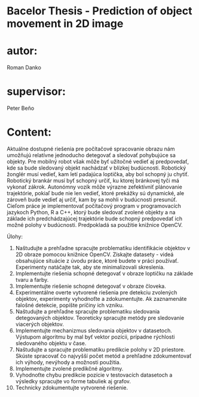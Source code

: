 # Bacelor Thesis - Prediction of object movement in 2D image

autor:
=======
Roman Danko

supervisor:
===========
Peter Beňo

Content:
===========================
Aktuálne dostupné riešenia pre počítačové spracovanie obrazu nám umožňujú relatívne jednoducho detegovať a sledovať pohybujúce sa objekty. Pre mobilný robot však môže byť užitočné vedieť aj predpovedať, kde sa bude sledovaný objekt nachádzať v blízkej budúcnosti. Robotický žonglér musí vedieť, kam letí padajúca loptička, aby bol schopný ju chytiť. Robotický brankár musí byť schopný určiť, ku ktorej bránkovej tyči má vykonať zákrok. Autonómny vozík môže výrazne zefektívniť plánovanie trajektórie, pokiaľ bude nie len vedieť, ktoré prekážky sú dynamické, ale zároveň bude vedieť aj určiť, kam by sa mohli v budúcnosti presunúť. Cieľom práce je implementovať počítačový program v programovacích jazykoch Python, R a C++, ktorý bude sledovať zvolené objekty a na základe ich predchádzajúcej trajektórie bude schopný predpovedať ich možné polohy v budúcnosti. Predpokladá sa použitie knižnice OpenCV.

Úlohy:

1. Naštudujte a prehľadne spracujte problematiku identifikácie objektov v 2D obraze pomocou knižnice OpenCV. Získajte datasety - videá obsahujúce situácie z úvodu práce, ktoré budete v práci používať. Experimenty natáčajte tak, aby ste minimalizovali skreslenia.
2. Implementujte riešenia schopné detegovať v obraze loptičku na základe tvaru a farby.
3. Implementujte riešenie schopné detegovať v obraze človeka.
4. Experimentálne overte vytvorené riešenia pre detekciu zvolených objektov, experimenty vyhodnoťte a zdokumentujte. Ak zaznamenáte falošné detekcie, popíšte príčiny ich vzniku.
5. Naštudujte a prehľadne spracujte problematiku sledovania detegovaných objektov. Teoreticky spracujte metódy pre sledovanie viacerých objektov. 
6. Implementujte mechanizmus sledovania objektov v datasetoch. Výstupom algoritmu by mal byť vektor pozícii, prípadne rýchlosti sledovaného objektu v čase.
7. Naštudujte a spracujte problematiku predikcie polohy v 2D priestore. Skúste spracovať čo najvyšší počet metód a prehľadne zdokumentovať ich výhody, nevýhody a možnosti použitia. 
8. Implementujte zvolené predikčné algoritmy.
9. Vyhodnoťte chybu predikcie pozície v testovacích datasetoch a výsledky spracujte vo forme tabuliek aj grafov.
10. Technicky zdokumentujte vytvorené riešenie.

